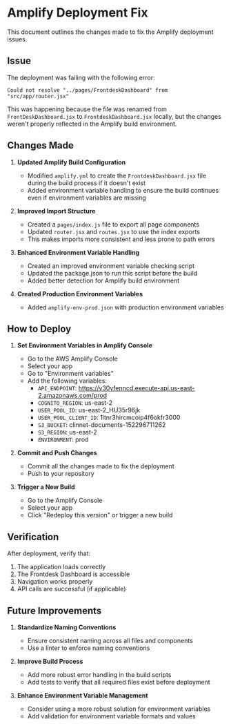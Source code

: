 # Amplify Deployment Fix

This document outlines the changes made to fix the Amplify deployment issues.

## Issue

The deployment was failing with the following error:

```
Could not resolve "../pages/FrontdeskDashboard" from "src/app/router.jsx"
```

This was happening because the file was renamed from `FrontDeskDashboard.jsx` to `FrontdeskDashboard.jsx` locally, but the changes weren't properly reflected in the Amplify build environment.

## Changes Made

1. **Updated Amplify Build Configuration**
   - Modified `amplify.yml` to create the `FrontdeskDashboard.jsx` file during the build process if it doesn't exist
   - Added environment variable handling to ensure the build continues even if environment variables are missing

2. **Improved Import Structure**
   - Created a `pages/index.js` file to export all page components
   - Updated `router.jsx` and `routes.jsx` to use the index exports
   - This makes imports more consistent and less prone to path errors

3. **Enhanced Environment Variable Handling**
   - Created an improved environment variable checking script
   - Updated the package.json to run this script before the build
   - Added better detection for Amplify build environment

4. **Created Production Environment Variables**
   - Added `amplify-env-prod.json` with production environment variables

## How to Deploy

1. **Set Environment Variables in Amplify Console**
   - Go to the AWS Amplify Console
   - Select your app
   - Go to "Environment variables"
   - Add the following variables:
     - `API_ENDPOINT`: https://v30yfenncd.execute-api.us-east-2.amazonaws.com/prod
     - `COGNITO_REGION`: us-east-2
     - `USER_POOL_ID`: us-east-2_HU35r96jk
     - `USER_POOL_CLIENT_ID`: 1ltnr3hircmcoip4f6okfr3000
     - `S3_BUCKET`: clinnet-documents-152296711262
     - `S3_REGION`: us-east-2
     - `ENVIRONMENT`: prod

2. **Commit and Push Changes**
   - Commit all the changes made to fix the deployment
   - Push to your repository

3. **Trigger a New Build**
   - Go to the Amplify Console
   - Select your app
   - Click "Redeploy this version" or trigger a new build

## Verification

After deployment, verify that:
1. The application loads correctly
2. The Frontdesk Dashboard is accessible
3. Navigation works properly
4. API calls are successful (if applicable)

## Future Improvements

1. **Standardize Naming Conventions**
   - Ensure consistent naming across all files and components
   - Use a linter to enforce naming conventions

2. **Improve Build Process**
   - Add more robust error handling in the build scripts
   - Add tests to verify that all required files exist before deployment

3. **Enhance Environment Variable Management**
   - Consider using a more robust solution for environment variables
   - Add validation for environment variable formats and values